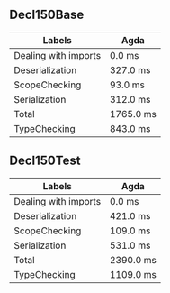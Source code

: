 
## Decl150Base

Labels|Agda
---|---
Dealing with imports|0.0 ms
Deserialization|327.0 ms
ScopeChecking|93.0 ms
Serialization|312.0 ms
Total|1765.0 ms
TypeChecking|843.0 ms


## Decl150Test

Labels|Agda
---|---
Dealing with imports|0.0 ms
Deserialization|421.0 ms
ScopeChecking|109.0 ms
Serialization|531.0 ms
Total|2390.0 ms
TypeChecking|1109.0 ms

